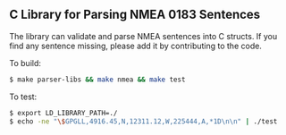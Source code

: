 C Library for Parsing NMEA 0183 Sentences
-----------------------------------------

The library can validate and parse NMEA sentences into C structs. If you find
any sentence missing, please add it by contributing to the code.

To build:

```sh
$ make parser-libs && make nmea && make test
```

To test:

```sh
$ export LD_LIBRARY_PATH=./
$ echo -ne "\$GPGLL,4916.45,N,12311.12,W,225444,A,*1D\n\n" | ./test
```
